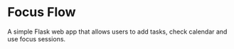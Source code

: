 # Focus Flow
A simple Flask web app that allows users to add tasks, check calendar and use focus sessions.